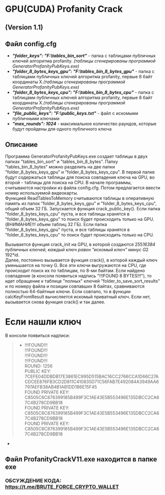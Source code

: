 # GPU(CUDA) Profanity Crack
## (Version 1.1)
## Файл config.cfg
* ***"folder_keys": "F:\\tables_bin_sort"***  - папка с таблицами публичных ключей алгоритма profanity. *(таблицы сгенерированы программой GeneratorProfanityPubKeys.exe)*
* ***"folder_8_bytes_keys_gpu": "F:\\tables_bin_8_bytes_gpu"***  - папка с таблицами публичных ключей алгоритма profanity, первые 8 байт координаты X.*(таблицы сгенерированы программой GeneratorProfanityPubKeys.exe)*
* ***"folder_8_bytes_keys_cpu": "F:\\tables_bin_8_bytes_cpu"***  - папка с таблицами публичных ключей алгоритма profanity, первые 8 байт координаты X.*(таблицы сгенерированы программой GeneratorProfanityPubKeys.exe)*
* ***"file_public_keys": "F:\\public_keys.txt"***  - файл с искомыми публичными ключами
* ***"max_rounds": 1024*** - максимальное количество раундов, которые будут пройдены для одного публичного ключа


## Описание
Программа GeneratorProfanityPubKeys.exe создает таблицы в двух папках "tables_bin_sort" и "tables_bin_8_bytes". Папку "tables_bin_8_bytes" можно разделить на две папки "folder_8_bytes_keys_gpu" и "folder_8_bytes_keys_cpu".
В первой папке будут содержаться таблицы для поиска совпадения ключа на GPU, во второй - таблицы для поиска на CPU.
В начале программы, считываются настройки из файла config.cfg. Потом предлагается ввести номер используемой видеокарты.</br>
Функцией ReadTablesToMemory считываются таблицы в оперативную память из папок "folder_8_bytes_keys_gpu" и "folder_8_bytes_keys_cpu", общий объем 32 ГБ. Запускается функция crack_public_key().
Если папка "folder_8_bytes_keys_cpu" пуста, и все таблицы хранятся в "folder_8_bytes_keys_gpu" то поиск будет происходить только на GPU.(ВНИМАНИЕ!!! объем таблиц 32 ГБ).
Если папка "folder_8_bytes_keys_gpu" пуста, и все таблицы хранятся в "folder_8_bytes_keys_cpu" то поиск будет происходить только на CPU.

Вызывается функция crack_init на GPU, в которой создаются 255*16384 публичных ключей, каждый ключ равен "искомый ключ" минус G*2 192*id.</br>
Далее, постоянно вызывается функция crack(), в которой каждый ключ уменьшается на точку G. Все эти ключи выгружаются на CPU, где происходит поиск их по таблицам, по
8-ми байтам. Если найдено совпадение (в консоли появиться надпись "!!!FOUND 8 BYTES!!!"), то идет обращение к таблице "полных" ключей "folder_to_save_sort_results" и по номеру файла и позиции совпавших 8 байтах, сравниваются полностью 64-байтные ключи. Если совпало, то в функции calcKeyFromResult вычисляется искомый приватный ключ. Если нет, вызывается снова функция crack() и так далее.

# Если нашли ключ
В консоли появиться надписи:
> * !!!FOUND!!!</br>
!!!FOUND!!!</br>
!!!FOUND!!!</br>
!!!FOUND!!!</br>
ROUND: 1256</br>
PUBLIC KEY: 7CEFE04DDBDB17E3861EC995D515BAC16CC2766CCA1D66C27ACDCEE876FB3CD2D811C410835D71C56FAB7E492084A3949AA6797AEFB38AB4B1AB1DD1B6E15F45</br>
FOUND PRIVATE KEY: C8505C6C876399185B499F3C1AE43E5B553496E135DBCC2CA67C4B278CD9BB18</br>
FOUND PRIVATE KEY: C8505C6C876399185B499F3C1AE43E5B553496E135DBCC2CA67C4B278CD9BB18</br>
FOUND PRIVATE KEY: C8505C6C876399185B499F3C1AE43E5B553496E135DBCC2CA67C4B278CD9BB18
*

## Файл ProfanityCrackV11.exe находится в папке exe


### ОБСУЖДЕНИЕ КОДА: https://t.me/BRUTE_FORCE_CRYPTO_WALLET
